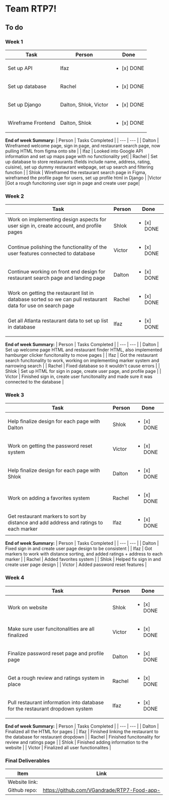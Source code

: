 # Team RTP7!

## To do
### Week 1
| Task | Person | Done |
| --- | --- | --- | 
| Set up API | Ifaz | <ul><li>[x] DONE</li></ul> 
| Set up database | Rachel | <ul><li>[x] DONE</li></ul> |
| Set up Django |  Dalton, Shlok, Victor | <ul><li>[x] DONE</li></ul> |
| Wireframe Frontend | Dalton, Shlok | <ul><li>[x] DONE</li></ul> |

**End of week Summary:**
| Person | Tasks Completed |
| --- | --- |
| Dalton | Wireframed welcome page, sign in page, and restaurant search page, now pulling HTML from figma onto site |
| Ifaz | Looked into Google API information and set up maps page with no functionality yet|
| Rachel | Set up database to store restaurants (fields include name, address, rating, cuisine), set up dummy restaurant webpage, set up search and filtering function |
| Shlok | Wireframed the restaurant search page in Figma, wireframed the profile page for users, set up profile html in Django |
|Victor |Got a rough funcitoning user sign in page and create user page|

### Week 2
| Task | Person | Done |
| --- | --- | --- | 
| Work on implementing design aspects for user sign in, create account, and profile pages | Shlok | <ul><li>[x] DONE</li></ul> 
| Continue polishing the functionality of the user features connected to database | Victor | <ul><li>[x] DONE</li></ul> 
| Continue working on front end design for restaurant search page and landing page | Dalton | <ul><li>[x] DONE</li></ul> 
| Work on getting the restaurant list in database sorted so we can pull restaurant data for use on search page | Rachel | <ul><li>[x] DONE</li></ul> 
| Get all Atlanta restaurant data to set up list in database | Ifaz | <ul><li>[x] DONE</li></ul> 

**End of week Summary:**
| Person | Tasks Completed |
| --- | --- |
| Dalton | Set up welcome page HTML and restaurant finder HTML, also implemented hamburger clicker funcitonality to move pages |
| Ifaz | Got the restaurant search funcitonality to work, working on implementing marker system and narrowing search |
| Rachel | Fixed database so it wouldn't cause errors |
| Shlok | Set up HTML for sign in page, create user page, and profile page |
| Victor | Finished sign in, create user funcitonality and made sure it was connected to the database |

### Week 3
| Task | Person | Done |
| --- | --- | --- | 
| Help finalize design for each page with Dalton | Shlok | <ul><li>[x] DONE</li></ul> 
| Work on getting the password reset system | Victor | <ul><li>[x] DONE</li></ul> 
| Help finalize design for each page with Shlok | Dalton | <ul><li>[x] DONE</li></ul> 
| Work on adding a favorites system | Rachel | <ul><li>[x] DONE</li></ul> 
| Get restaurant markers to sort by distance and add address and ratings to each marker | Ifaz | <ul><li>[x] DONE</li></ul> 

**End of week Summary:**
| Person | Tasks Completed |
| --- | --- |
| Dalton | Fixed sign in and create user page design to be consistent  |
| Ifaz | Got markers to work with distance sorting, and added ratings + address to each marker |
| Rachel | Added favorites system |
| Shlok | Helped fix sign in and create user page design |
| Victor | Added password reset features |

### Week 4
| Task | Person | Done |
| --- | --- | --- | 
| Work on website | Shlok | <ul><li>[x] DONE</li></ul> 
| Make sure user funcitonalities are all finalized | Victor | <ul><li>[x] DONE</li></ul> 
| Finalize password reset page and profile page | Dalton | <ul><li>[x] DONE</li></ul> 
| Get a rough review and ratings system in place | Rachel | <ul><li>[x] DONE</li></ul> 
| Pull restaurant information into database for the restaurant dropdown system | Ifaz | <ul><li>[x] DONE</li></ul> 

**End of week Summary:**
| Person | Tasks Completed |
| --- | --- |
| Dalton | Finalized all the HTML for pages |
| Ifaz | Finished linking the restaurant to the database for restaurant dropdown |
| Rachel | Finished funcitonality for review and ratings page |
| Shlok | Finished adding information to the website |
| Victor | Finalized all user functionalites |


### Final Deliverables
| Item | Link |
| --- | --- |
| Website link: | |
| Github repo: | https://github.com/VGandrade/RTP7-Food-app-  |





